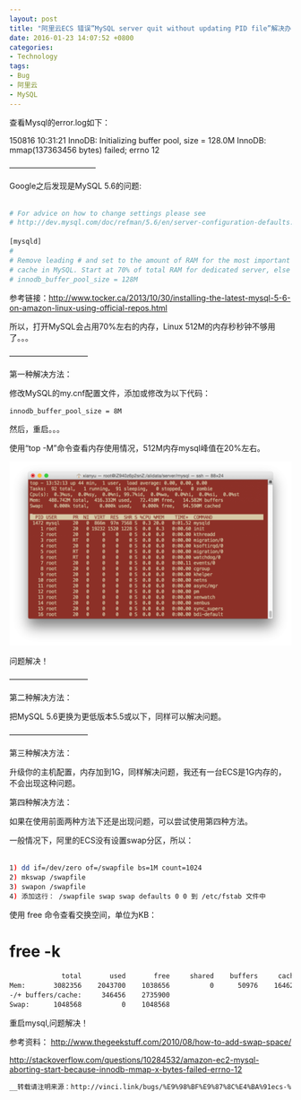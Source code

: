 ```yaml
---
layout: post
title: "阿里云ECS 错误”MySQL server quit without updating PID file”解决办法"
date: 2016-01-23 14:07:52 +0800
categories:
- Technology
tags: 
- Bug
- 阿里云
- MySQL
---
```



查看Mysql的error.log如下：

150816 10:31:21 InnoDB: Initializing buffer pool, size = 128.0M
InnoDB: mmap(137363456 bytes) failed; errno 12

———————————

Google之后发现是MySQL 5.6的问题:

``` bash

# For advice on how to change settings please see
# http://dev.mysql.com/doc/refman/5.6/en/server-configuration-defaults.html

[mysqld]
#
# Remove leading # and set to the amount of RAM for the most important data
# cache in MySQL. Start at 70% of total RAM for dedicated server, else 10%.
# innodb_buffer_pool_size = 128M

```

参考链接：http://www.tocker.ca/2013/10/30/installing-the-latest-mysql-5-6-on-amazon-linux-using-official-repos.html

 

所以，打开MySQL会占用70%左右的内存，Linux 512M的内存秒秒钟不够用了。。。

 

——————————

第一种解决方法：

修改MySQL的my.cnf配置文件，添加或修改为以下代码：

``` bash
innodb_buffer_pool_size = 8M

```

然后，重启。。。

使用“top -M”命令查看内存使用情况，512M内存mysql峰值在20%左右。

![image](/uploads/mysql-quit-without-updating-pid.png)

问题解决！

——————————

第二种解决方法：

把MySQL 5.6更换为更低版本5.5或以下，同样可以解决问题。

——————————

第三种解决方法：

升级你的主机配置，内存加到1G，同样解决问题，我还有一台ECS是1G内存的，不会出现这种问题。

 

第四种解决方法：

如果在使用前面两种方法下还是出现问题，可以尝试使用第四种方法。

一般情况下，阿里的ECS没有设置swap分区，所以：

``` bash

1) dd if=/dev/zero of=/swapfile bs=1M count=1024
2) mkswap /swapfile
3) swapon /swapfile
4) 添加这行： /swapfile swap swap defaults 0 0 到 /etc/fstab 文件中

``` 
使用 free 命令查看交换空间，单位为KB：

# free -k
``` bash
             total       used       free     shared    buffers     cached
Mem:       3082356    2043700    1038656          0      50976    1646268
-/+ buffers/cache:     346456    2735900
Swap:      1048568          0    1048568

``` 

重启mysql,问题解决！

 

参考资料：
http://www.thegeekstuff.com/2010/08/how-to-add-swap-space/

 
http://stackoverflow.com/questions/10284532/amazon-ec2-mysql-aborting-start-because-innodb-mmap-x-bytes-failed-errno-12

``` bash
__转载请注明来源：http://vinci.link/bugs/%E9%98%BF%E9%87%8C%E4%BA%91ecs-%E9%94%99%E8%AF%AFmysql-server-quit-without-updating-pid-file%E8%A7%A3%E5%86%B3%E5%8A%9E%E6%B3%95/

``` 
 

